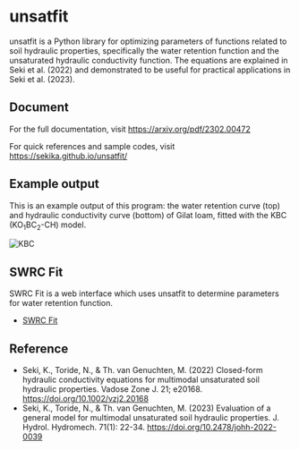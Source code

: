 # unsatfit

unsatfit is a Python library for optimizing parameters of functions related to soil hydraulic properties, specifically the water retention function and the unsaturated hydraulic conductivity function. The equations are explained in Seki et al. (2022) and demonstrated to be useful for practical applications in Seki et al. (2023).

## Document

For the full documentation, visit https://arxiv.org/pdf/2302.00472

For quick references and sample codes, visit https://sekika.github.io/unsatfit/

## Example output

This is an example output of this program: the water retention curve (top) and hydraulic conductivity curve (bottom) of Gilat loam, fitted with the KBC (KO<sub>1</sub>BC<sub>2</sub>-CH) model.

![KBC](https://sekika.github.io/unsatfit/sample/KBC.png "KBC")

## SWRC Fit

SWRC Fit is a web interface which uses unsatfit to determine parameters for water retention function.

- [SWRC Fit](https://seki.webmasters.gr.jp/swrc/)

## Reference

* Seki, K., Toride, N., & Th. van Genuchten, M. (2022) Closed-form hydraulic conductivity equations for multimodal unsaturated soil hydraulic properties. Vadose Zone J. 21; e20168. https://doi.org/10.1002/vzj2.20168
* Seki, K., Toride, N., & Th. van Genuchten, M. (2023) Evaluation of a general model for multimodal unsaturated soil hydraulic properties. J. Hydrol. Hydromech. 71(1): 22-34. https://doi.org/10.2478/johh-2022-0039

